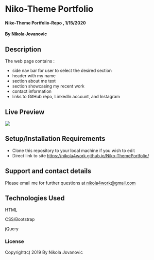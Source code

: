# Niko-Theme Portfolio

#### Niko-Theme Portfolio-Repo , 1/15/2020

#### By Nikola Jovanovic

## Description
The web page contains :
* side nav bar for user to select the desired section
 * header with my name 
 * section about me text
* section showcasing my recent work
* contact  information
* links to GitHub repo, LinkedIn account, and Instagram


## Live Preview


<img src="https://github.com/nikola4work/Niko-ThemePortfolio/blob/master/assets/images/gif.gif">




## Setup/Installation Requirements

* Clone this repository to your local machine if you wish to edit
* Direct link to site https://nikola4work.github.io/Niko-ThemePortfolio/



## Support and contact details

Please email me for further questions at nikola4work@gmail.com


## Technologies Used

HTML

CSS/Bootstrap

jQuery


### License 

Copyright(c) 2019 By Nikola Jovanovic
